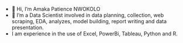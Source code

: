 - 👋 Hi, I’m Amaka Patience NWOKOLO
- 👀 I’m a Data Scientist involved in data planning, collection, web scraping, EDA, analyzes, model building, report writing and data presentation.
- I am experience in the use of Excel, PowerBi, Tableau, Python and R.
<!---
Peculiar52/Peculiar52 is a ✨ special ✨ repository because its `README.md` (this file) appears on your GitHub profile.
You can click the Preview link to take a look at your changes.
--->
